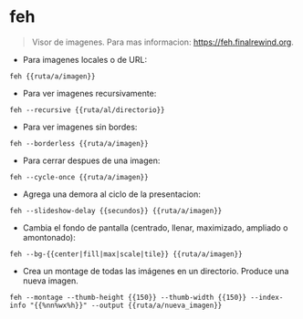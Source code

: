 # feh

> Visor de imagenes.
> Para mas informacion: <https://feh.finalrewind.org>.

- Para imagenes locales o de URL:

`feh {{ruta/a/imagen}}`

- Para ver imagenes recursivamente:

`feh --recursive {{ruta/al/directorio}}`

- Para ver imagenes sin bordes:

`feh --borderless {{ruta/a/imagen}}`

- Para cerrar despues de una imagen:

`feh --cycle-once {{ruta/a/imagen}}`

- Agrega una demora al ciclo de la presentacion:

`feh --slideshow-delay {{secundos}} {{ruta/a/imagen}}`

- Cambia el fondo de pantalla (centrado, llenar, maximizado, ampliado o amontonado):

`feh --bg-{{center|fill|max|scale|tile}} {{ruta/a/imagen}}`

- Crea un montage de todas las imágenes en un directorio. Produce una nueva imagen.

`feh --montage --thumb-height {{150}} --thumb-width {{150}} --index-info "{{%nn%wx%h}}" --output {{ruta/a/nueva_imagen}}`
